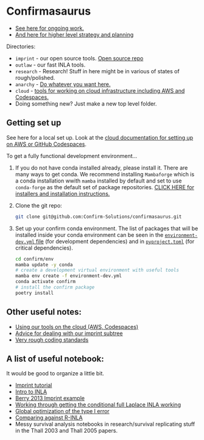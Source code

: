 # Confirmasaurus

- [See here for ongoing work.](https://github.com/orgs/Confirm-Solutions/projects/1/views/1)
- [And here for higher level strategy and planning](https://docs.google.com/document/d/1XhVMvYwWAb-27SIsYVME5pClfd-cnSDZxQh-3xJrrJ8/edit)

Directories:

- `imprint` - our open source tools. [Open source repo](https://github.com/Confirm-Solutions/imprint)
- `outlaw` - our fast INLA tools.
- `research` - Research! Stuff in here might be in various of states of rough/polished.
- `anarchy` - [Do whatever you want here.](anarchy/README.md)
- `cloud` - [tools for working on cloud infrastructure including AWS and Codespaces.](cloud/README.md)
- Doing something new? Just make a new top level folder.

## Getting set up

See here for a local set up. Look at the [cloud documentation for setting up on AWS or GitHub Codespaces](cloud/README.md).

To get a fully functional development environment...

1. If you do not have conda installed already, please install it. There are
   many ways to get conda. We recommend installing `Mambaforge` which is a
   conda installation wwith `mamba` installed by default and set to use
   `conda-forge` as the default set of package repositories. [CLICK HERE for
   installers and installation
   instructions.](https://github.com/conda-forge/miniforge#mambaforge)
2. Clone the git repo:

   ```bash
   git clone git@github.com:Confirm-Solutions/confirmasaurus.git
   ```

3. Set up your confirm conda environment. The list of
   packages that will be installed inside your conda environment can be seen in
   the [`environment-dev.yml` file](environment-dev.yml) (for development
   dependencies) and in [`pyproject.toml`](pyproject.toml) (for critical
   dependencies).

   ```bash
   cd confirm/env
   mamba update -y conda
   # create a development virtual environment with useful tools
   mamba env create -f environment-dev.yml
   conda activate confirm
   # install the confirm package
   poetry install
   ```

## Other useful notes:

- [Using our tools on the cloud (AWS, Codespaces)](./cloud/README.md)
- [Advice for dealing with our imprint subtree](./docs/git_subtree.md)
- [Very rough coding standards](./docs/standards.md)

## A list of useful notebook:

It would be good to organize a little bit.

- [Imprint tutorial](./imprint/research/berry/tutorial.ipynb)
- [Intro to INLA](./research/berry/intro_to_inla.ipynb)
- [Berry 2013 Imprint example](./research/berry/berry_imprint.ipynb)
- [Working through getting the conditional full Laplace INLA working](./anarchy/conditional_inla.ipynb)
- [Global optimization of the type I error](./anarchy/opt/opt.ipynb)
- [Comparing against R-INLA](./research/outlaw_vs_rinla/outlaw.ipynb)
- Messy survival analysis notebooks in research/survival replicating stuff in the Thall 2003 and Thall 2005 papers.
